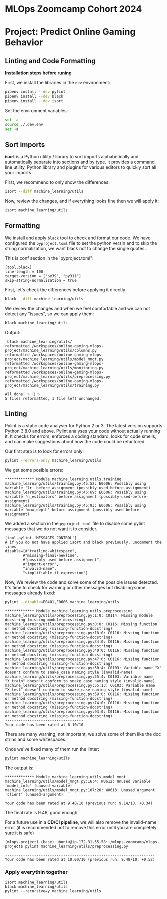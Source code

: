 # MLOps Zoomcamp Cohort 2024

# Project: Predict Online Gaming Behavior

## Linting and Code Formatting

**Installation steps before runing**

First, we install the libraries in the `dev` environment:

```bash
pipenv install --dev pylint
pipenv install --dev black
pipenv install --dev isort
```

Set the environment variables:

```bash
set -a
source ./.dev.env
set +a
```

## Sort imports

**isort** is a Python utility / library to sort imports alphabetically and automatically separate into sections and by type. It provides a command line utility, Python library and plugins for various editors to quickly sort all your imports

First, we recommend to only show the differences:
```bash
isort --diff machine_learning/utils
```

Now, review the changes, and if everything looks fine then we will apply it:

```bash
isort machine_learning/utils
```

## Formatting

We install and apply `black` tool to check and format our code. 
We have configured the `pyproject.toml` file to set the python versin and to skip the string normalization, we want black not to change the single quotes..

This is conf section in the `pyproject.toml":

```
[tool.black]
line-length = 100
target-version = ["py39", "py311"]
skip-string-normalization = true

```

First, let's check the differences before applying it directly.

```bash
black --diff machine_learning/utils
```

We review the changes and when we feel comfortable and we can not detect any "issues", so we can apply them:

```bash
black machine_learning/utils
```

Output:

```text
 black machine_learning/utils/
reformatted /workspaces/online-gaming-mlops-project/machine_learning/utils/columns.py
reformatted /workspaces/online-gaming-mlops-project/machine_learning/utils/model_mngt.py
reformatted /workspaces/online-gaming-mlops-project/machine_learning/utils/monitoring.py
reformatted /workspaces/online-gaming-mlops-project/machine_learning/utils/preprocessing.py
reformatted /workspaces/online-gaming-mlops-project/machine_learning/utils/training.py

All done! ✨ 🍰 ✨
5 files reformatted, 1 file left unchanged.
```

## Linting

Pylint is a static code analyser for Python 2 or 3. The latest version supports Python 3.8.0 and above. Pylint analyses your code without actually running it. It checks for errors, enforces a coding standard, looks for code smells, and can make suggestions about how the code could be refactored.

Our first step is to look for errors only:

```bash
pylint --errors-only machine_learning/utils
```

We get some posible errors:

```text
************* Module machine_learning.utils.training
machine_learning/utils/training.py:45:52: E0606: Possibly using variable 'lr' before assignment (possibly-used-before-assignment)
machine_learning/utils/training.py:45:69: E0606: Possibly using variable 'n_estimators' before assignment (possibly-used-before-assignment)
machine_learning/utils/training.py:45:93: E0606: Possibly using variable 'max_depth' before assignment (possibly-used-before-assignment)
```

We added a section in the `pyproject.toml` file to disable some pylint messages that we do not want it to consider.
```text
[tool.pylint.'MESSAGES_CONTROL']
# if you do not have applied isort and black previously, uncomment the lines
disable=[#"trailing-whitespace", 
        #"missing-final-newline",
        #"possibly-used-before-assignment",
        #"import-error",
        "invalid-name",
        "simplifiable-if-expression"]
```

Now, We review the code and solve some of the possible issues detected. It's time to check for warning or other messages but disabling some messages already fixed:

```bash
pylint --disable=E0401,E0606 machine_learning/utils
```

```text
************* Module machine_learning.utils.preprocessing
machine_learning/utils/preprocessing.py:1:0: C0114: Missing module docstring (missing-module-docstring)
machine_learning/utils/preprocessing.py:8:0: C0116: Missing function or method docstring (missing-function-docstring)
machine_learning/utils/preprocessing.py:18:0: C0116: Missing function or method docstring (missing-function-docstring)
machine_learning/utils/preprocessing.py:34:0: C0116: Missing function or method docstring (missing-function-docstring)
machine_learning/utils/preprocessing.py:40:0: C0116: Missing function or method docstring (missing-function-docstring)
machine_learning/utils/preprocessing.py:47:0: C0116: Missing function or method docstring (missing-function-docstring)
machine_learning/utils/preprocessing.py:50:4: C0103: Variable name "X" doesn't conform to snake_case naming style (invalid-name)
machine_learning/utils/preprocessing.py:55:4: C0103: Variable name "X_train" doesn't conform to snake_case naming style (invalid-name)
machine_learning/utils/preprocessing.py:55:13: C0103: Variable name "X_test" doesn't conform to snake_case naming style (invalid-name)
machine_learning/utils/preprocessing.py:59:0: C0116: Missing function or method docstring (missing-function-docstring)
machine_learning/utils/preprocessing.py:74:0: C0116: Missing function or method docstring (missing-function-docstring)
machine_learning/utils/preprocessing.py:93:0: C0116: Missing function or method docstring (missing-function-docstring)
-----------------------------------
Your code has been rated at 6.10/10
```

There are many warning, not important, we solve some of them like the doc strins and some whitespaces.

Once we've fixed many of them run the linter:

```bash
pylint machine_learning/utils
```

The output is:

```text
************* Module machine_learning.utils.model_mngt
machine_learning/utils/model_mngt.py:16:4: W0612: Unused variable 'model_info' (unused-variable)
machine_learning/utils/model_mngt.py:107:20: W0613: Unused argument 'client' (unused-argument)
------------------------------------------------------------------
Your code has been rated at 9.48/10 (previous run: 9.14/10, +0.34)
```
The final rate is 9.48, good enough.

For a future use in a **CD/CI pipeline**, we will also remove the invalid-name error (it is recommended not to remove this error until you are completely sure it is safe)

```text
(mlops-project) (base) ubuntu@ip-172-31-55-58:~/mlops-zoomcamp/mlops-project$ pylint machine_learning/utils/preprocessing.py 

-------------------------------------------------------------------
Your code has been rated at 10.00/10 (previous run: 9.48/10, +0.52)
```

### Apply everythin together

```
isort machine_learning/utils
black machine_learning/utils
pylint --recursive=y machine_learning/utils
```


